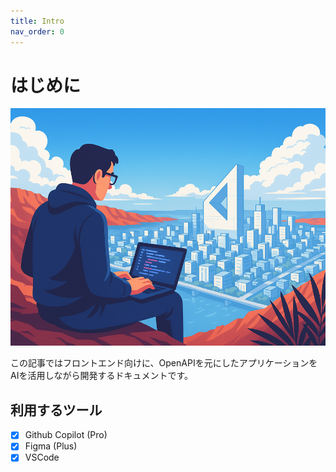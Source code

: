 ```yaml
---
title: Intro
nav_order: 0
---
```


# はじめに

<img src="assets/img/bg.png" alt="" style="height: 380px; width: 100%; object-fit: cover;"/>

この記事ではフロントエンド向けに、OpenAPIを元にしたアプリケーションをAIを活用しながら開発するドキュメントです。

## 利用するツール

- [x] Github Copilot (Pro)
- [x] Figma (Plus)
- [x] VSCode
